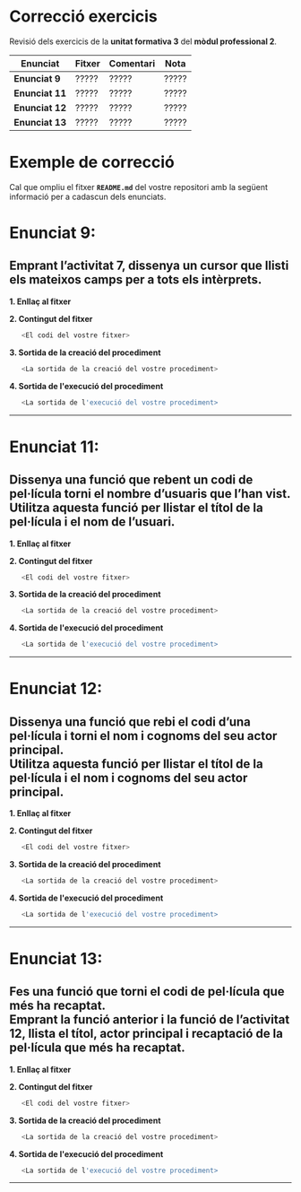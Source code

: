 # Correcció exercicis

Revisió dels exercicis de la **unitat formativa 3** del **mòdul professional 2**.

|Enunciat|Fitxer|Comentari|Nota|
|--------|------|---------|----|
|**Enunciat 9**|?????|?????|?????|
|**Enunciat 11**|?????|?????|?????|
|**Enunciat 12**|?????|?????|?????|
|**Enunciat 13**|?????|?????|?????|


# Exemple de correcció

Cal que ompliu el fitxer **```README.md```** del vostre repositori amb la següent informació per a cadascun dels enunciats.



# **Enunciat 9**:

## Emprant l’**activitat 7**, dissenya un cursor que llisti els mateixos camps per a tots els intèrprets.

**1. Enllaç al fitxer**

**2. Contingut del fitxer**
```sql
   <El codi del vostre fitxer>
```

**3. Sortida de la creació del procediment**
```sql
   <La sortida de la creació del vostre procediment>
```

**4. Sortida de l'execució del procediment**
```sql
   <La sortida de l'execució del vostre procediment>
```

---

# **Enunciat 11**:

## Dissenya una funció que rebent un codi de pel·lícula torni el nombre d’usuaris que l’han vist.<br>Utilitza aquesta funció per llistar el títol de la pel·lícula i el nom de l’usuari.

**1. Enllaç al fitxer**

**2. Contingut del fitxer**
```sql
   <El codi del vostre fitxer>
```

**3. Sortida de la creació del procediment**
```sql
   <La sortida de la creació del vostre procediment>
```

**4. Sortida de l'execució del procediment**
```sql
   <La sortida de l'execució del vostre procediment>
```

---

# **Enunciat 12**:

## Dissenya una funció que rebi el codi d’una pel·lícula i torni el nom i cognoms del seu actor principal.<br>Utilitza aquesta funció per llistar el títol de la pel·lícula i el nom i cognoms del seu actor principal.

**1. Enllaç al fitxer**

**2. Contingut del fitxer**
```sql
   <El codi del vostre fitxer>
```

**3. Sortida de la creació del procediment**
```sql
   <La sortida de la creació del vostre procediment>
```

**4. Sortida de l'execució del procediment**
```sql
   <La sortida de l'execució del vostre procediment>
```

---

# **Enunciat 13**:

## Fes una funció que torni el codi de pel·lícula que més ha recaptat.<br>Emprant la funció anterior i la funció de l’**activitat 12**, llista el títol, actor principal i recaptació de la pel·lícula que més ha recaptat.

**1. Enllaç al fitxer**

**2. Contingut del fitxer**
```sql
   <El codi del vostre fitxer>
```

**3. Sortida de la creació del procediment**
```sql
   <La sortida de la creació del vostre procediment>
```

**4. Sortida de l'execució del procediment**
```sql
   <La sortida de l'execució del vostre procediment>
```

---
